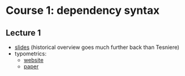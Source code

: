 # Course 1: dependency syntax

## Lecture 1
- [slides](https://unidive.lisn.upsaclay.fr/lib/exe/fetch.php?media=meetings:other-events:1st-training-school:treebanks-moldava2024-class1.pdf) (historical overview goes much further back than Tesniere)
- typometrics:
  - [website](https://typometrics.elizia.net/#/)
  - [paper](https://www.glossa-journal.org/article/id/5397/)